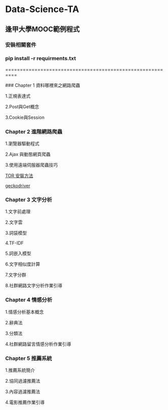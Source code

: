 # Data-Science-TA
## 逢甲大學MOOC範例程式

### 安裝相關套件
### pip install -r requirments.txt
<p>==========================================================</p>
### Chapter 1 資料哪裡來之網路爬蟲
<p>1.正規表達式</p>
<p>2.Post與Get概念</p>
<p>3.Cookie與Session</p>

### Chapter 2 進階網路爬蟲
<p>1.瀏覽器驅動程式</p>
<p>2.Ajax 與動態網頁爬蟲</p>
<p>3.使用遠端伺服器爬蟲技巧</p>
<p><a href="https://www.itread01.com/p/880078.html">TOR 安裝方法</a></p>
<p><a href="https://github.com/mozilla/geckodriver/releases">geckodriver</a></p>

### Chapter 3 文字分析
<p>1.文字前處理</p>
<p>2.文字雲</p>
<p>3.詞袋模型</p>
<p>4.TF-IDF</p>
<p>5.詞嵌入模型</p>
<p>6.文字相似度計算</p>
<p>7.文字分群</p>
<p>8.社群網路文字分析作業引導</p>

### Chapter 4 情感分析
<p>1.情感分析基本概念</p>
<p>2.辭典法</p>
<p>3.分類法</p>
<p>4.社群網路留言情感分析作業引導</p>

### Chapter 5 推薦系統
<p>1.推薦系統簡介</p>
<p>2.協同過濾推薦法</p>
<p>3.內容過濾推薦法</p>
<p>4.電影推薦作業引導</p>
